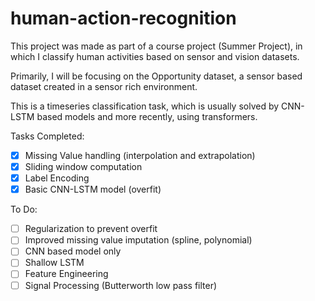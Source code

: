 # human-action-recognition

This project was made as part of a course project (Summer Project), in which I classify human activities based on sensor and vision datasets. 

Primarily, I will be focusing on the Opportunity dataset, a sensor based dataset created in a sensor rich environment. 

This is a timeseries classification task, which is usually solved by CNN-LSTM based models and more recently, using transformers.

Tasks Completed:
 - [x] Missing Value handling (interpolation and extrapolation)
 - [x] Sliding window computation
 - [x] Label Encoding
 - [x] Basic CNN-LSTM model (overfit)

To Do:
- [ ] Regularization to prevent overfit
- [ ] Improved missing value imputation (spline, polynomial)
- [ ] CNN based model only
- [ ] Shallow LSTM
- [ ] Feature Engineering
- [ ] Signal Processing (Butterworth low pass filter)
